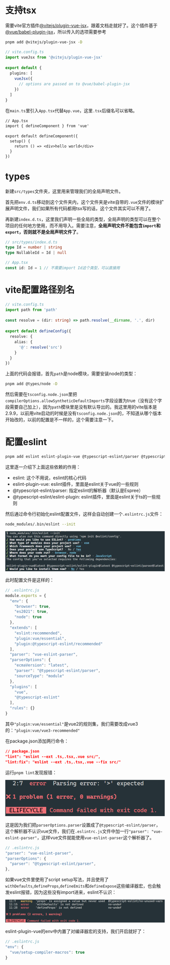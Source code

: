 # 支持tsx

需要vite官方插件[@vitejs/plugin-vue-jsx](https://github.com/vitejs/vite/tree/main/packages/plugin-vue-jsx)，跟着文档走就好了。这个插件基于[@vue/babel-plugin-jsx](https://github.com/vuejs/babel-plugin-jsx)，所以传入的选项需要参考

```sh
pnpm add @vitejs/plugin-vue-jsx -D
```

```ts
// vite.config.ts
import vueJsx from '@vitejs/plugin-vue-jsx'

export default {
  plugins: [
    vueJsx({
      // options are passed on to @vue/babel-plugin-jsx
    })
  ]
}
```

在`main.ts`里引入`App.tsx`代替`App.vue`，这里`.tsx`后缀名可以省略。

```tsx
// App.tsx
import { defineComponent } from 'vue'

export default defineComponent({
  setup() {
    return () => <div>hello world</div>
  }
})
```

# types

新建`src/types`文件夹，这里用来管理我们的全局声明文件。

首先把`env.d.ts`移动到这个文件夹内，这个文件夹是vite自带的`.vue`文件的模块扩展声明文件，我们如果所有代码都用tsx写的话，这个文件其实可以不用了。

再新建`index.d.ts`，这里我们声明一些全局的类型，全局声明的类型可以在整个项目的任何地方使用，而不用导入。需要注意，**全局声明文件不能包含`import`和`export`，否则就不是全局声明文件了**。

```ts
// src/types/index.d.ts
type Id = number | string
type NullableId = Id | null
```

```ts
// App.tsx
const id: Id = 1 // 不需要import Id这个类型，可以直接用
```

# vite配置路径别名

```ts
// vite.config.ts
import path from 'path'

const resolve = (dir: string) => path.resolve(__dirname, '.', dir)

export default defineConfig({
  resolve: {
    alias: {
      '@': resolve('src')
    }
  }
})
```

上面的代码会报错，首先`path`是node模块，需要安装node的类型：

```sh
pnpm add @types/node -D
```

然后需要在`tsconfig.node.json`里把`compilerOptions.allowSyntheticDefaultImports`字段设置为true（没有这个字段需要自己加上），因为`path`模块里是没有默认导出的。我这里用的vite版本是2.9.9，以前用vite启动的时候是没有`tsconfig.node.json`的，不知道从哪个版本开始改的，以前的配置是不一样的，这个需要注意一下。

# 配置eslint

```sh
pnpm add eslint eslint-plugin-vue @typescript-eslint/parser @typescript-eslint/eslint-plugin -D
```

这里逐一介绍下上面这些依赖的作用：

- eslint: 这个不用说，eslint的核心代码
- eslint-plugin-vue: eslint插件，里面是eslint关于vue的一些规则
- @typescript-eslint/parser: 指定eslint的解析器（默认是Espree）
- @typescript-eslint/eslint-plugin: eslint插件，里面是eslint关于ts的一些规则

然后通过命令行初始化eslint配置文件，这样会自动创建一个`.eslintrc.js`文件：

```sh
node_modules/.bin/eslint --init
```

![](./assets/eslint-init.png)

此时配置文件是这样的：

```js
// .eslintrc.js
module.exports = {
  "env": {
    "browser": true,
    "es2021": true,
    "node": true
  },
  "extends": [
    "eslint:recommended",
    "plugin:vue/essential",
    "plugin:@typescript-eslint/recommended"
  ],
  "parser": "vue-eslint-parser",
  "parserOptions": {
    "ecmaVersion": "latest",
    "parser": "@typescript-eslint/parser",
    "sourceType": "module"
  },
  "plugins": [
    "vue",
    "@typescript-eslint"
  ],
  "rules": {}
}
```

其中`"plugin:vue/essential"`是vue2的规则集，我们需要改成vue3的：`"plugin:vue/vue3-recommended"`

在package.json添加两行命令：

```json
// package.json
"lint": "eslint --ext .ts,.tsx,.vue src/",
"lint:fix": "eslint --ext .ts,.tsx,.vue --fix src/"
```

运行`pnpm lint`发现报错：

![](./assets/lint-1.png)

这是因为我们把`parserOptions.parser`设置成了`@typescript-eslint/parser`，这个解析器不认识vue文件，我们在`.eslintrc.js`文件中加一行`"parser": "vue-eslint-parser"`，这样vue文件就能使用`vue-eslint-parser`这个解析器了。

```js
// .eslintrc.js
"parser": "vue-eslint-parser",
"parserOptions": {
  "parser": "@typescript-eslint/parser",
},
```

如果vue文件里使用了script setup写法，并且使用了`withDefaults`,`defineProps`,`defineEmits`和`defineExpose`这些编译器宏，也会触发eslint报错，因为这些没有import进来，eslint不认识：

![](./assets/lint-2.png)

eslint-plugin-vue的env中内置了对编译器宏的支持，我们开启就好了：

```js
// .eslintrc.js
"env": {
  "vue/setup-compiler-macros": true
}
```


